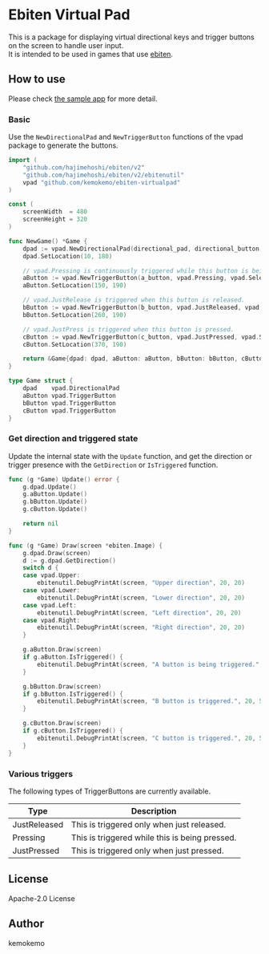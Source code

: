 # Ebiten Virtual Pad

This is a package for displaying virtual directional keys and trigger buttons on the screen to handle user input.  
It is intended to be used in games that use [ebiten](https://ebiten.org/).

## How to use

Please check [the sample app](https://github.com/kemokemo/ebiten-virtualpad/tree/main/cmd) for more detail.

### Basic

Use the `NewDirectionalPad` and `NewTriggerButton` functions of the vpad package to generate the buttons.

```go
import (
	"github.com/hajimehoshi/ebiten/v2"
	"github.com/hajimehoshi/ebiten/v2/ebitenutil"
	vpad "github.com/kemokemo/ebiten-virtualpad"
)

const (
	screenWidth  = 480
	screenHeight = 320
)

func NewGame() *Game {
	dpad := vpad.NewDirectionalPad(directional_pad, directional_button, vpad.SelectColor)
	dpad.SetLocation(10, 180)

	// vpad.Pressing is continuously triggered while this button is being pressed.
	aButton := vpad.NewTriggerButton(a_button, vpad.Pressing, vpad.SelectColor)
	aButton.SetLocation(150, 190)

	// vpad.JustRelease is triggered when this button is released.
	bButton := vpad.NewTriggerButton(b_button, vpad.JustReleased, vpad.SelectColor)
	bButton.SetLocation(260, 190)

	// vpad.JustPress is triggered when this button is pressed.
	cButton := vpad.NewTriggerButton(c_button, vpad.JustPressed, vpad.SelectColor)
	cButton.SetLocation(370, 190)

	return &Game{dpad: dpad, aButton: aButton, bButton: bButton, cButton: cButton}
}

type Game struct {
	dpad    vpad.DirectionalPad
	aButton vpad.TriggerButton
	bButton vpad.TriggerButton
	cButton vpad.TriggerButton
}
```

### Get direction and triggered state

Update the internal state with the `Update` function, and get the direction or trigger presence with the `GetDirection` or `IsTriggered` function.

```go
func (g *Game) Update() error {
	g.dpad.Update()
	g.aButton.Update()
	g.bButton.Update()
	g.cButton.Update()

	return nil
}

func (g *Game) Draw(screen *ebiten.Image) {
	g.dpad.Draw(screen)
	d := g.dpad.GetDirection()
	switch d {
	case vpad.Upper:
		ebitenutil.DebugPrintAt(screen, "Upper direction", 20, 20)
	case vpad.Lower:
		ebitenutil.DebugPrintAt(screen, "Lower direction", 20, 20)
	case vpad.Left:
		ebitenutil.DebugPrintAt(screen, "Left direction", 20, 20)
	case vpad.Right:
		ebitenutil.DebugPrintAt(screen, "Right direction", 20, 20)
	}

	g.aButton.Draw(screen)
	if g.aButton.IsTriggered() {
		ebitenutil.DebugPrintAt(screen, "A button is being triggered.", 20, 50)
	}

	g.bButton.Draw(screen)
	if g.bButton.IsTriggered() {
		ebitenutil.DebugPrintAt(screen, "B button is triggered.", 20, 50)
	}

	g.cButton.Draw(screen)
	if g.cButton.IsTriggered() {
		ebitenutil.DebugPrintAt(screen, "C button is triggered.", 20, 50)
	}
}
```

### Various triggers

The following types of TriggerButtons are currently available.

| Type  | Description  |
|---|---|
| JustReleased  | This is triggered only when just released.  |
|Pressing|This is triggered while this is being pressed.|
|JustPressed|This is triggered only when just pressed.|

## License

Apache-2.0 License

## Author

kemokemo

